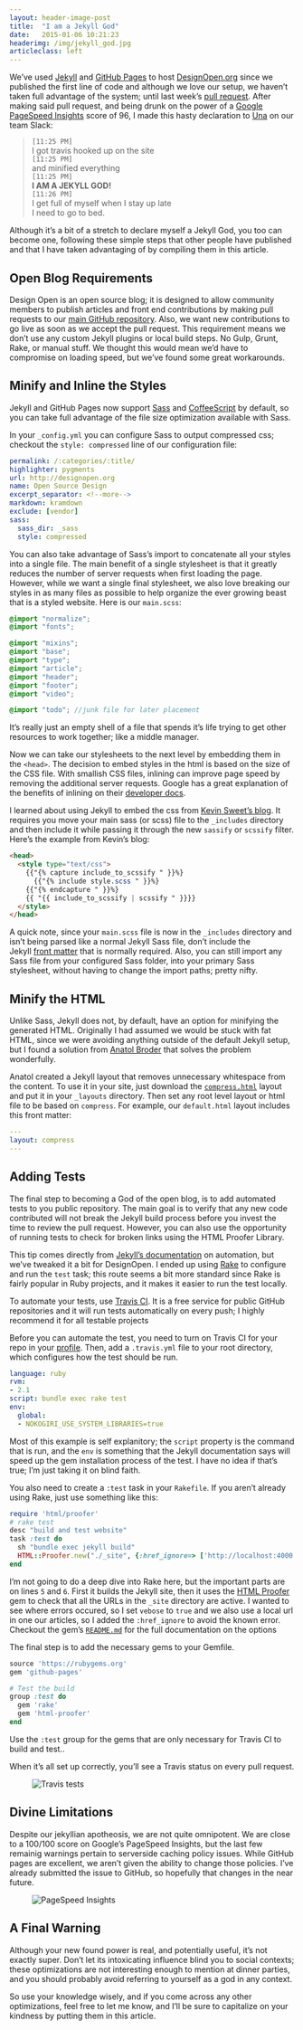 ```yaml
---
layout: header-image-post
title:  "I am a Jekyll God"
date:   2015-01-06 10:21:23
headerimg: /img/jekyll_god.jpg
articleclass: left
---
```

We’ve used [Jekyll](http://jekyllrb.com/) and [GitHub Pages](https://pages.github.com/) to host [DesignOpen.org](http://designopen.org/) since we published the first line of code and although we love our setup, we haven’t taken full advantage of the system; until last week’s [pull request](https://github.com/DesignOpen/designopen.github.io/pull/157). After making said pull request, and being drunk on the power of a [Google PageSpeed Insights](https://developers.google.com/speed/pagespeed/insights/?url=designopen.org) score of 96, I made this hasty declaration to [Una](http://www.twitter.com/una) on our team Slack:

> `[11:25 PM]`<br>I got travis hooked up on the site<br>`[11:25 PM]`<br>and minified everything<br>`[11:25 PM]`<br>**I AM A JEKYLL GOD!**<br>`[11:26 PM]`<br>I get full of myself when I stay up late<br>I need to go to bed.<br>

Although it’s a bit of a stretch to declare myself a Jekyll God, you too can become one, following these simple steps that other people have published and that I have taken advantaging of by compiling them in this article.

## Open Blog Requirements

Design Open is an open source blog; it is designed to allow community members to publish articles and front end contributions by making pull requests to our [main GitHub repository](http://github.com/DesignOpen/designopen.github.io). Also, we want new contributions to go live as soon as we accept the pull request. This requirement means we don’t use any custom Jekyll plugins or local build steps. No Gulp, Grunt, Rake, or manual stuff. We thought this would mean we’d have to compromise on loading speed, but we’ve found some great workarounds.

## Minify and Inline the Styles

Jekyll and GitHub Pages now support [Sass](http://sass-lang.com/) and [CoffeeScript](http://coffeescript.org/) by default, so you can take full advantage of the file size optimization available with Sass.

In your `_config.yml` you can configure Sass to output compressed css; checkout the `style: compressed` line of our configuration file:

```yaml
permalink: /:categories/:title/
highlighter: pygments
url: http://designopen.org
name: Open Source Design
excerpt_separator: <!--more-->
markdown: kramdown
exclude: [vendor]
sass:
  sass_dir: _sass
  style: compressed
```

You can also take advantage of Sass’s import to concatenate all your styles into a single file. The main benefit of a single stylesheet is that it greatly reduces the number of server requests when first loading the page. However, while we want a single final stylesheet, we also love breaking our styles in as many files as possible to help organize the ever growing beast that is a styled website. Here is our `main.scss`:

```scss
@import "normalize";
@import "fonts";

@import "mixins";
@import "base";
@import "type";
@import "article";
@import "header";
@import "footer";
@import "video";

@import "todo"; //junk file for later placement
```

It’s really just an empty shell of a file that spends it’s life trying to get other resources to work together; like a middle manager.

Now we can take our stylesheets to the next level by embedding them in the `<head>`. The decision to embed styles in the html is based on the size of the CSS file. With smallish CSS files, inlining can improve page speed by removing the additional server requests. Google has a great explanation of the benefits of inlining on their [developer docs](https://developers.google.com/speed/docs/insights/OptimizeCSSDelivery).

I learned about using Jekyll to embed the css from [Kevin Sweet’s blog](http://www.kevinsweet.com/inline-scss-jekyll-github-pages). It requires you move your main sass (or scss) file to the `_includes` directory and then include it while passing it through the new `sassify` or `scssify` filter. Here’s the example from Kevin’s blog:

```html
<head>
  <style type="text/css">
    {{"{% capture include_to_scssify " }}%}
      {{"{% include style.scss " }}%}
    {{"{% endcapture " }}%}
    {{ "{{ include_to_scssify | scssify " }}}}
  </style>
</head>
```

A quick note, since your `main.scss` file is now in the `_includes` directory and isn’t being parsed like a normal Jekyll Sass file, don’t include the Jekyll [front matter](http://jekyllrb.com/docs/frontmatter/) that is normally required. Also, you can still import any Sass file from your configured Sass folder, into your primary Sass stylesheet, without having to change the import paths; pretty nifty.

## Minify the HTML

Unlike Sass, Jekyll does not, by default, have an option for minifying the generated HTML. Originally I had assumed we would be stuck with fat HTML, since we were avoiding anything outside of the default Jekyll setup, but I found a solution from [Anatol Broder](http://penibelst.de/) that solves the problem wonderfully.

Anatol created a Jekyll layout that removes unnecessary whitespace from the content. To use it in your site, just download the [`compress.html`](https://github.com/penibelst/jekyll-compress-html/releases/tag/v1.1.1) layout and put it in your `_layouts` directory. Then set any root level layout or html file to be based on `compress`. For example, our `default.html` layout includes this front matter:

```yaml
---
layout: compress
---
```

## Adding Tests

The final step to becoming a God of the open blog, is to add automated tests to you public repository. The main goal is to verify that any new code contributed will not break the Jekyll build process before you invest the time to review the pull request. However, you can also use the opportunity of running tests to check for broken links using the HTML Proofer Library.

This tip comes directly from [Jekyll’s documentation](http://jekyllrb.com/docs/continuous-integration/) on automation, but we’ve tweaked it a bit for DesignOpen. I ended up using [Rake](https://github.com/ruby/rake) to configure and run the `test` task; this route seems a bit more standard since Rake is fairly popular in Ruby projects, and it makes it easier to run the test locally.

To automate your tests, use [Travis CI](https://travis-ci.org/). It is a free service for public GitHub repositories and it will run tests automatically on every push; I highly recommend it for all testable projects

Before you can automate the test, you need to turn on Travis CI for your repo in your [profile](https://travis-ci.org/profile/). Then, add a `.travis.yml` file to your root directory, which configures how the test should be run.

```yaml
language: ruby
rvm:
- 2.1
script: bundle exec rake test
env:
  global:
  - NOKOGIRI_USE_SYSTEM_LIBRARIES=true
```

Most of this example is self explanitory; the `script` property is the command that is run, and the `env` is something that the Jekyll documentation says will speed up the gem installation process of the test. I have no idea if that’s true; I’m just taking it on blind faith.

You also need to create a `:test` task in your `Rakefile`. If you aren’t already using Rake, just use something like this:

```ruby
require 'html/proofer'
# rake test
desc "build and test website"
task :test do
  sh "bundle exec jekyll build"
  HTML::Proofer.new("./_site", {:href_ignore=> ['http://localhost:4000'], :verbose => true}).run
end
```

I’m not going to do a deep dive into Rake here, but the important parts are on lines `5` and `6`. First it builds the Jekyll site, then it uses the [HTML Proofer](https://github.com/gjtorikian/html-proofer) gem to check that all the URLs in the `_site` directory are active. I wanted to see where errors occured, so I set `vebose` to `true` and we also use a local url in one our articles, so I added the `:href_ignore` to avoid the known error. Checkout the gem’s [`README.md`](https://github.com/gjtorikian/html-proofer/blob/master/README.md) for the full documentation on the options

The final step is to add the necessary gems to your Gemfile.

```ruby
source 'https://rubygems.org'
gem 'github-pages'

# Test the build
group :test do
  gem 'rake'
  gem 'html-proofer'
end
```

Use the `:test` group for the gems that are only necessary for Travis CI to build and test..

When it’s all set up correctly, you’ll see a Travis status on every pull request.

<figure class="image">
  <img src="/img/travis_tests_passed.png" alt="Travis tests"/>
</figure>

## Divine Limitations

Despite our jekyllian apotheosis, we are not quite omnipotent. We are close to a 100/100 score on Google’s PageSpeed Insights, but the last few remainig warnings pertain to serverside caching policy issues. While GitHub pages are excellent, we aren’t given the ability to change those policies. I’ve already submitted the issue to GitHub, so hopefully that changes in the near future.

<figure class="image">
  <img src="/img/insights.png" alt="PageSpeed Insights"/>
</figure>

## A Final Warning

Although your new found power is real, and potentially useful, it’s not exactly super. Don’t let its intoxicating influence blind you to social contexts; these optimizations are not interesting enough to mention at dinner parties, and you should probably avoid referring to yourself as a god in any context.

So use your knowledge wisely, and if you come across any other optimizations, feel free to let me know, and I’ll be sure to capitalize on your kindness by putting them in this article.
